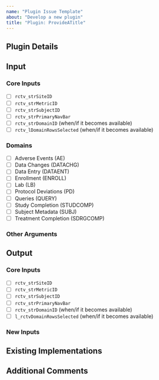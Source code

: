 ```yaml
---
name: "Plugin Issue Template"  
about: "Develop a new plugin"
title: "Plugin: ProvideATitle"
---
```

## Plugin Details
<!--- What does this plugin help users dive deeper into? -->

## Input

### Core Inputs
<!-- Which core inputs will be used by or manipulated within this plugin? -->
- [ ] `rctv_strSiteID`
- [ ] `rctv_strMetricID`
- [ ] `rctv_strSubjectID`
- [ ] `rctv_strPrimaryNavBar`
- [ ] `rctv_strDomainID` (when/if it becomes available)
- [ ] `rctv_lDomainRowsSelected` (when/if it becomes available)

### Domains
<!-- Which domain(s) are used by this plugin? -->
- [ ] Adverse Events (AE)
- [ ] Data Changes (DATACHG)
- [ ] Data Entry (DATAENT)
- [ ] Enrollment (ENROLL)
- [ ] Lab (LB)
- [ ] Protocol Deviations (PD)
- [ ] Queries (QUERY)
- [ ] Study Completion (STUDCOMP)
- [ ] Subject Metadata (SUBJ)
- [ ] Treatment Completion (SDRGCOMP)

### Other Arguments
<!-- Are there other things that the app-launcher will need to provide for this plugin? -->

## Output

### Core Inputs
<!-- Which core inputs will users be able to select inside the app? These values should be returned by the server side of the app in a `list()` of `shiny::reactive()` or `shiny::reactiveVal()` objects, with names matching the names below. -->
- [ ] `rctv_strSiteID`
- [ ] `rctv_strMetricID`
- [ ] `rctv_strSubjectID`
- [ ] `rctv_strPrimaryNavBar`
- [ ] `rctv_strDomainID` (when/if it becomes available)
- [ ] `l_rctvDomainRowsSelected` (when/if it becomes available)

### New Inputs
<!--- Does this plugin allow users to select new things, which might be useful to other plugins? -->

## Existing Implementations
<!--- Are there existing implementations of roughly what this plugin should do? Perhaps we can reuse those. -->

## Additional Comments
<!--- Not required, anything else import pertaining to this plugin -->
